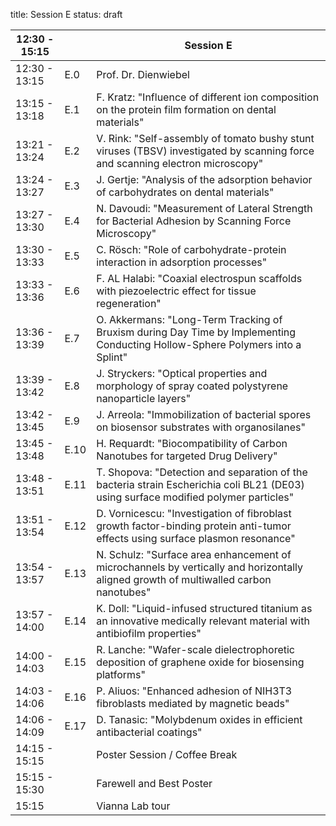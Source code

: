 title: Session E
status: draft

|12:30 - 15:15||**Session E**|
|---|---|---|
|12:30 - 13:15| E.0 |Prof. Dr. Dienwiebel|
|13:15 - 13:18 | E.1 |F. Kratz: "Influence of different ion composition on the protein film formation on dental materials"|
|13:21 - 13:24 | E.2 |V. Rink: "Self-assembly of tomato bushy stunt viruses (TBSV) investigated by scanning force and scanning electron microscopy"|
|13:24 - 13:27 | E.3 |J. Gertje: "Analysis of the adsorption behavior of carbohydrates on dental materials"|
|13:27 - 13:30 | E.4 |N. Davoudi: "Measurement of Lateral Strength for Bacterial Adhesion by Scanning Force Microscopy"|
|13:30 - 13:33 | E.5 |C. Rösch: "Role of carbohydrate-protein interaction in adsorption processes"|
|13:33 - 13:36 | E.6 |F. AL Halabi: "Coaxial electrospun scaffolds with piezoelectric effect for tissue regeneration"|
|13:36 - 13:39 | E.7 |O. Akkermans: "Long-Term Tracking of Bruxism during Day Time by Implementing Conducting Hollow-Sphere Polymers into a Splint"|
|13:39 - 13:42 | E.8 |J. Stryckers: "Optical properties and morphology of spray coated polystyrene nanoparticle layers"|
|13:42 - 13:45 | E.9 |J. Arreola: "Immobilization of bacterial spores on biosensor substrates with organosilanes"|
|13:45 - 13:48 | E.10 |H. Requardt: "Biocompatibility of Carbon Nanotubes for targeted Drug Delivery"|
|13:48 - 13:51 | E.11 |T. Shopova: "Detection and separation of the bacteria strain Escherichia coli BL21 (DE03) using surface modified polymer particles"|
|13:51 - 13:54 | E.12 |D. Vornicescu: "Investigation of fibroblast growth factor-binding protein anti-tumor effects using surface plasmon resonance"|
|13:54 - 13:57 | E.13 |N. Schulz: "Surface area enhancement of microchannels by vertically and horizontally aligned growth of multiwalled carbon nanotubes"|
|13:57 - 14:00 | E.14 |K. Doll: "Liquid-infused structured titanium as an innovative medically relevant material with antibiofilm properties"|
|14:00 - 14:03 | E.15 |R. Lanche: "Wafer-scale dielectrophoretic deposition of graphene oxide for biosensing platforms"|
|14:03 - 14:06 | E.16 |P. Aliuos: "Enhanced adhesion of NIH3T3 fibroblasts mediated by magnetic beads"|
|14:06 - 14:09 | E.17 |D. Tanasic: "Molybdenum oxides in efficient antibacterial coatings"|
|14:15 - 15:15 |      |Poster Session / Coffee Break|
|15:15 - 15:30 |      |Farewell and Best Poster|
|15:15         |      |Vianna Lab tour|
